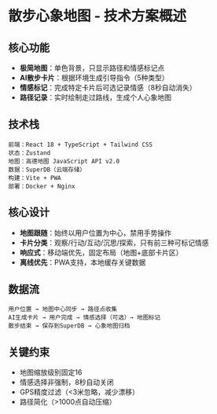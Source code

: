 # 散步心象地图 - 技术方案概述

## 核心功能
- **极简地图**：单色背景，只显示路径和情感标记点
- **AI散步卡片**：根据环境生成引导指令（5种类型）
- **情感标记**：完成特定卡片后可选记录情感（8秒自动消失）
- **路径记录**：实时绘制走过路线，生成个人心象地图

## 技术栈
```
前端：React 18 + TypeScript + Tailwind CSS
状态：Zustand
地图：高德地图 JavaScript API v2.0
数据：SuperDB（云端存储）
构建：Vite + PWA
部署：Docker + Nginx
```

## 核心设计
- **地图跟随**：始终以用户位置为中心，禁用手势操作
- **卡片分类**：观察/行动/互动/沉思/探索，只有前三种可标记情感
- **响应式**：移动端优先，固定布局（地图+底部卡片区）
- **离线优先**：PWA支持，本地缓存关键数据

## 数据流
```
用户位置 → 地图中心同步 → 路径点收集
AI生成卡片 → 用户完成 → 情感选择（可选）→ 地图标记
散步结束 → 保存到SuperDB → 心象地图归档
```

## 关键约束
- 地图缩放级别固定16
- 情感选择非强制，8秒自动关闭
- GPS精度过滤（<3米忽略，减少漂移）
- 路径简化（>1000点自动压缩）